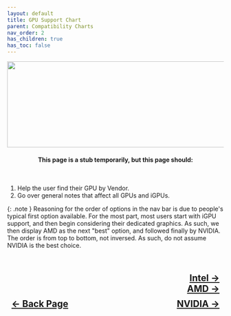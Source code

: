 ```yaml
---
layout: default
title: GPU Support Chart
parent: Compatibility Charts
nav_order: 2
has_children: true
has_toc: false
---
```


<style>
  .navigation-container {
    display: flex;
    justify-content: space-between;
    align-items: center;
    width: 100%;
  }

  .nav-button {
    margin: 10px;
  }

  .intel-next-button-container,
  .nvidia-next-button-container {
    text-align: right;
  }

  .intel-next-button,
  .nvidia-next-button {
    margin: 10px;
  }
</style>

<p align="center">
  <img width="650" height="200" src="../../../../assets/Headers/Header-GPUSupportChart.png">
</p>

<h4 align="center">This page is a stub temporarily, but this page should:</h4>
<br>

1. Help the user find their GPU by Vendor.
2. Go over general notes that affect all GPUs and iGPUs.

{: .note }
Reasoning for the order of options in the nav bar is due to people's typical first option available. For the most part, most users start with iGPU support, and then begin considering their dedicated graphics. As such, we then display AMD as the next "best" option, and followed finally by NVIDIA. The order is from top to bottom, not inversed. As such, do not assume NVIDIA is the best choice.

<h2 align="center">
  <br>
  <div class="intel-next-button-container">
    <a class="intel-next-button" href="../01-Intel">Intel &rarr;</a>
  </div>
  <div class="nvidia-next-button-container">
    <a class="nvidia-next-button" href="../02-AMD">AMD &rarr;</a>
  </div>
  <div class="navigation-container">
    <a class="nav-button" href="../../01-CPU/index/">&larr; Back Page</a>
    <a class="nav-button" href="../03-NVIDIA">NVIDIA &rarr;</a>
  </div>
  <br>
</h2>
